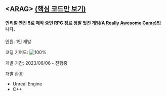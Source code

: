 ## &lt;ARAG&gt; [(핵심 코드만 보기)](https://github.com/diesuki4/Core_Codes/tree/main/%E3%80%88ARAG%E3%80%89)

#### 언리얼 엔진 5로 제작 중인 RPG 장르 [정말 멋진 게임(A Really Awesome Game)](https://diesuki4.tistory.com/category/%EA%B2%8C%EC%9E%84%20%EA%B0%9C%EB%B0%9C/%3CARAG%3E)입니다.

인원: 1인 개발

코딩 기여도: ![100%](https://progress-bar.dev/100)

개발 기간: 2023/06/06 - 진행중

개발 환경
- Unreal Engine
- C++
